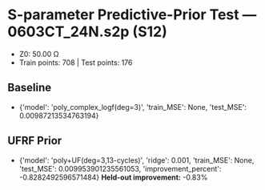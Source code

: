 # S-parameter Predictive-Prior Test — 0603CT_24N.s2p (S12)
- Z0: 50.00 Ω
- Train points: 708  |  Test points: 176

## Baseline
- {'model': 'poly_complex_logf(deg=3)', 'train_MSE': None, 'test_MSE': 0.00987213534763194}

## UFRF Prior
- {'model': 'poly+UF(deg=3,13-cycles)', 'ridge': 0.001, 'train_MSE': None, 'test_MSE': 0.009953901235561053, 'improvement_percent': -0.8282492596571484}
**Held-out improvement:** -0.83%
